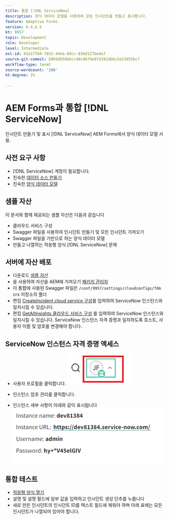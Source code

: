 ```yaml
---
title: 통합 [!DNL ServiceNow]
description: 양식 데이터 모델을 사용하여 모든 인시던트를 만들고 표시합니다.
feature: Adaptive Forms
version: 6.4,6.5
kt: 9957
topic: Development
role: Developer
level: Intermediate
exl-id: 93a177b0-7852-44da-89cc-836d127be4e7
source-git-commit: b069d958bbcc40c0079e87d342db6c5e53055bc7
workflow-type: tm+mt
source-wordcount: '288'
ht-degree: 2%

---
```


# AEM Forms과 통합 [!DNL ServiceNow]

인시던트 만들기 및 표시 [!DNL ServiceNow] AEM Forms에서 양식 데이터 모델 사용.

## 사전 요구 사항

* [!DNL ServiceNow] 계정이 필요합니다.
* 친숙한 [데이터 소스 만들기](https://experienceleague.adobe.com/docs/experience-manager-learn/forms/ic-web-channel-tutorial/parttwo.html)
* 친숙한 [양식 데이터 모델](https://experienceleague.adobe.com/docs/experience-manager-65/forms/form-data-model/create-form-data-models.html)

## 샘플 자산

이 문서와 함께 제공되는 샘플 자산은 다음과 같습니다

* 클라우드 서비스 구성
* Swagger 파일을 사용하여 인시던트 만들기 및 모든 인시던트 가져오기
* Swagger 파일을 기반으로 하는 양식 데이터 모델
* 만들고 나열하는 적응형 양식 [!DNL ServiceNow] 문제

## 서버에 자산 배포

* 다운로드 [샘플 자산](assets/service-now.zip)
* 을 사용하여 자산을 AEM에 가져오기 [패키지 관리자](http://localhost:4502/crx/packmgr/index.jsp)
* 이 통합에 사용된 Swagger 파일은 ```/conf/9957/settings/cloudconfigs/fdm``` crx 저장소의 폴더
* 편집 [CreateIncident cloud service 구성](http://localhost:4502/mnt/overlay/fd/fdm/gui/components/admin/fdmcloudservice/properties.html?item=%2Fconf%2F9957%2Fsettings%2Fcloudconfigs%2Ffdm%2Fcreateincident)를 입력하여 ServiceNow 인스턴스와 일치시킬 수 있습니다.
* 편집 [GetAllInsights 클라우드 서비스 구성](http://localhost:4502/mnt/overlay/fd/fdm/gui/components/admin/fdmcloudservice/properties.html?item=%2Fconf%2F9957%2Fsettings%2Fcloudconfigs%2Ffdm%2Fgetallincidents) 를 입력하여 ServiceNow 인스턴스와 일치시킬 수 있습니다. ServiceNow 인스턴스 자격 증명과 일치하도록 호스트, 사용자 이름 및 암호를 변경해야 합니다.

## ServiceNow 인스턴스 자격 증명 액세스

* 사용자 프로필을 클릭합니다.
   ![사용자 프로필 클릭](assets/snow-1.png)

* 인스턴스 암호 관리를 클릭합니다.
* 인스턴스 세부 사항이 아래와 같이 표시됩니다
   ![인스턴스 세부 정보](assets/snow-3.png)

## 통합 테스트

* [적응형 양식 열기](http://localhost:4502/content/dam/formsanddocuments/create-incident-in-service-now/jcr:content?wcmmode=disabled)
* 설명 및 설명 필드에 일부 값을 입력하고 인시던트 생성 단추를 누릅니다
* 새로 만든 인시던트의 인시던트 ID를 텍스트 필드에 채워야 하며 아래 표에는 모든 인시던트가 나열되어 있어야 합니다.
